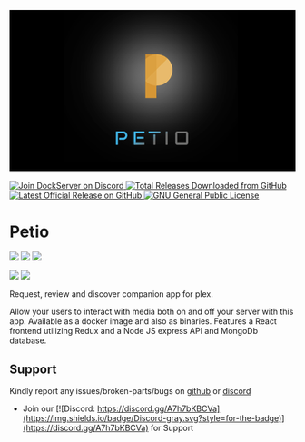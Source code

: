![Image of DockServer](/img/container_images/docker-petio.png)

<p align="left">
    <a href="https://discord.gg/FYSvu83caM">
        <img src="https://discord.com/api/guilds/830478558995415100/widget.png?label=Discord%20Server&logo=discord" alt="Join DockServer on Discord">
    </a>
        <a href="https://github.com/dockserver/dockserver/releases">
        <img src="https://img.shields.io/github/downloads/dockserver/dockserver/total?label=Total%20Downloads&logo=github" alt="Total Releases Downloaded from GitHub">
    </a>
    <a href="https://github.com/dockserver/dockserver/releases/latest">
        <img src="https://img.shields.io/github/v/release/dockserver/dockserver?include_prereleases&label=Latest%20Release&logo=github" alt="Latest Official Release on GitHub">
    </a>
    <a href="https://github.com/dockserver/dockserver/blob/master/LICENSE">
        <img src="https://img.shields.io/github/license/dockserver/dockserver?label=License&logo=gnu" alt="GNU General Public License">
    </a>
</p>


# Petio

<p align="left">
  <img src="https://img.shields.io/github/package-json/v/petio-team/petio/master?label=Latest">
  <img src="https://img.shields.io/github/package-json/v/petio-team/petio/preview?label=Preview">
  <img src="https://img.shields.io/github/package-json/v/petio-team/petio/dev?label=Development">
</p>

<p align="left">
  <a href="https://discord.gg/bseGmrUd3N" target="_blank"><img src="https://img.shields.io/discord/722180802871427104?label=Discord"></a>
  <a href="https://www.reddit.com/r/Petio/" target="_blank"><img src="https://img.shields.io/reddit/subreddit-subscribers/petio?label=Reddit"></a>
</p>

Request, review and discover companion app for plex.

Allow your users to interact with media both on and off your server with this app. Available as a docker image and also as binaries. Features a React frontend utilizing Redux and a Node JS express API and MongoDb database.

## Support

Kindly report any issues/broken-parts/bugs on [github](https://github.com/dockserver/dockserver/issues) or [discord](https://discord.gg/A7h7bKBCVa)

- Join our [![Discord: https://discord.gg/A7h7bKBCVa](https://img.shields.io/badge/Discord-gray.svg?style=for-the-badge)](https://discord.gg/A7h7bKBCVa) for Support
